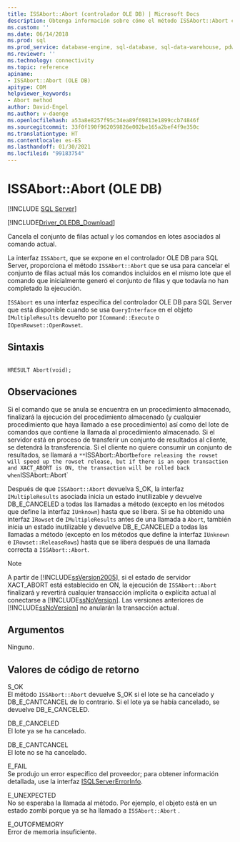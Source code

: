 ```yaml
---
title: ISSAbort::Abort (controlador OLE DB) | Microsoft Docs
description: Obtenga información sobre cómo el método ISSAbort::Abort cancela el conjunto de filas actual y los comandos en lotes asociados con el comando actual en OLE DB Driver for SQL Server.
ms.custom: ''
ms.date: 06/14/2018
ms.prod: sql
ms.prod_service: database-engine, sql-database, sql-data-warehouse, pdw
ms.reviewer: ''
ms.technology: connectivity
ms.topic: reference
apiname:
- ISSAbort::Abort (OLE DB)
apitype: COM
helpviewer_keywords:
- Abort method
author: David-Engel
ms.author: v-daenge
ms.openlocfilehash: a53a8e8257f95c34ea89f69813e1899ccb74846f
ms.sourcegitcommit: 33f0f190f962059826e002be165a2bef4f9e350c
ms.translationtype: HT
ms.contentlocale: es-ES
ms.lasthandoff: 01/30/2021
ms.locfileid: "99183754"
---
```

# <a name="issabortabort-ole-db"></a>ISSAbort::Abort (OLE DB)
[!INCLUDE [SQL Server](../../../includes/applies-to-version/sql-asdb-asdbmi-asa-pdw.md)]

[!INCLUDE[Driver_OLEDB_Download](../../../includes/driver_oledb_download.md)]

  Cancela el conjunto de filas actual y los comandos en lotes asociados al comando actual.  
  
La interfaz `ISSAbort`, que se expone en el controlador OLE DB para SQL Server, proporciona el método `ISSAbort::Abort` que se usa para cancelar el conjunto de filas actual más los comandos incluidos en el mismo lote que el comando que inicialmente generó el conjunto de filas y que todavía no han completado la ejecución.  
  
 `ISSAbort` es una interfaz específica del controlador OLE DB para SQL Server que está disponible cuando se usa `QueryInterface` en el objeto `IMultipleResults` devuelto por `ICommand::Execute` o `IOpenRowset::OpenRowset`.  
  
## <a name="syntax"></a>Sintaxis  
  
```  
  
HRESULT Abort(void);  
```  
  
## <a name="remarks"></a>Observaciones  
 Si el comando que se anula se encuentra en un procedimiento almacenado, finalizará la ejecución del procedimiento almacenado (y cualquier procedimiento que haya llamado a ese procedimiento) así como del lote de comandos que contiene la llamada al procedimiento almacenado. Si el servidor está en proceso de transferir un conjunto de resultados al cliente, se detendrá la transferencia. Si el cliente no quiere consumir un conjunto de resultados, se llamará a `**`ISSAbort::Abort` before releasing the rowset will speed up the rowset release, but if there is an open transaction and XACT_ABORT is ON, the transaction will be rolled back when `ISSAbort::Abort`  
  
 Después de que `ISSAbort::Abort` devuelva S_OK, la interfaz `IMultipleResults` asociada inicia un estado inutilizable y devuelve DB_E_CANCELED a todas las llamadas a método (excepto en los métodos que define la interfaz `IUnknown`) hasta que se libera. Si se ha obtenido una interfaz `IRowset` de `IMultipleResults` antes de una llamada a `Abort`, también inicia un estado inutilizable y devuelve DB_E_CANCELED a todas las llamadas a método (excepto en los métodos que define la interfaz `IUnknown` e `IRowset::ReleaseRows`) hasta que se libera después de una llamada correcta a `ISSAbort::Abort`.  
  
> [!NOTE]  
>  A partir de [!INCLUDE[ssVersion2005](../../../includes/ssversion2005-md.md)], si el estado de servidor XACT_ABORT está establecido en ON, la ejecución de `ISSAbort::Abort` finalizará y revertirá cualquier transacción implícita o explícita actual al conectarse a [!INCLUDE[ssNoVersion](../../../includes/ssnoversion-md.md)]. Las versiones anteriores de [!INCLUDE[ssNoVersion](../../../includes/ssnoversion-md.md)] no anularán la transacción actual.  
  
## <a name="arguments"></a>Argumentos  
 Ninguno.  
  
## <a name="return-code-values"></a>Valores de código de retorno  
 S_OK  
 El método `ISSAbort::Abort` devuelve S_OK si el lote se ha cancelado y DB_E_CANTCANCEL de lo contrario. Si el lote ya se había cancelado, se devuelve DB_E_CANCELED.  
  
 DB_E_CANCELED  
 El lote ya se ha cancelado.  
  
 DB_E_CANTCANCEL  
 El lote no se ha cancelado.  
  
 E_FAIL  
 Se produjo un error específico del proveedor; para obtener información detallada, use la interfaz [ISQLServerErrorInfo](./isqlservererrorinfo-geterrorinfo-ole-db.md).  
  
 E_UNEXPECTED  
 No se esperaba la llamada al método. Por ejemplo, el objeto está en un estado zombi porque ya se ha llamado a `ISSAbort::Abort` .  
  
 E_OUTOFMEMORY  
 Error de memoria insuficiente.  
  
